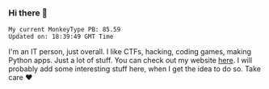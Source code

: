 ### Hi there 👋
<!-- PB START -->
```
My current MonkeyType PB: 85.59
Updated on: 18:39:49 GMT Time
```
<!-- PB END -->
I'm an IT person, just overall. I like CTFs, hacking, coding games, making Python apps. Just a lot of stuff.
You can check out my website [here](https://skill3472.github.io/).
I will probably add some interesting stuff here, when I get the idea to do so. Take care ❤️
